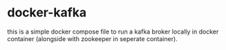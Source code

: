 # docker-kafka
this is a simple docker compose file to run a kafka broker locally in docker container (alongside with zookeeper in seperate container).
